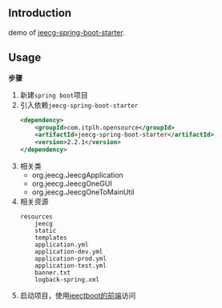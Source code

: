 ## Introduction

demo of [jeecg-spring-boot-starter](https://github.com/tanpenggood/jeecg-spring-boot-starter).

## Usage

**步骤**
1. 新建`spring boot`项目
2. 引入依赖`jeecg-spring-boot-starter`
    ```xml
    <dependency>
        <groupId>com.itplh.opensource</groupId>
        <artifactId>jeecg-spring-boot-starter</artifactId>
        <version>2.2.1</version>
    </dependency>
    ```
3. 相关类
    - org.jeecg.JeecgApplication
    - org.jeecg.JeecgOneGUI
    - org.jeecg.JeecgOneToMainUtil
4. 相关资源
    ```
    resources
        jeecg
        static
        templates
        application.yml
        application-dev.yml
        application-prod.yml
        application-test.yml
        banner.txt
        logback-spring.xml
    ```
5. 启动项目，使用[jeectboot的前端](https://github.com/zhangdaiscott/jeecg-boot/tree/master/ant-design-vue-jeecg)访问